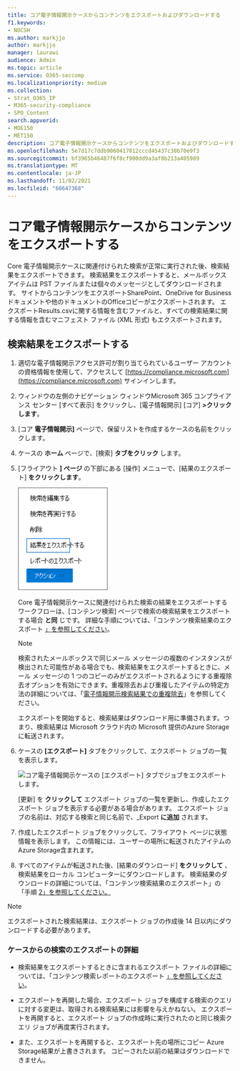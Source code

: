```yaml
---
title: コア電子情報開示ケースからコンテンツをエクスポートおよびダウンロードする
f1.keywords:
- NOCSH
ms.author: markjjo
author: markjjo
manager: laurawi
audience: Admin
ms.topic: article
ms.service: O365-seccomp
ms.localizationpriority: medium
ms.collection:
- Strat_O365_IP
- M365-security-compliance
- SPO_Content
search.appverid:
- MOE150
- MET150
description: コア電子情報開示ケースからコンテンツをエクスポートおよびダウンロードする方法について説明します。Microsoft 365。
ms.openlocfilehash: 5e7d17c7ddb9060417812cccd45437c30b70e9f3
ms.sourcegitcommit: bf3965b46487f6f8cf900dd9a3af8b213a405989
ms.translationtype: MT
ms.contentlocale: ja-JP
ms.lasthandoff: 11/02/2021
ms.locfileid: "60647368"
---
```

# <a name="export-content-from-a-core-ediscovery-case"></a>コア電子情報開示ケースからコンテンツをエクスポートする

Core 電子情報開示ケースに関連付けられた検索が正常に実行された後、検索結果をエクスポートできます。 検索結果をエクスポートすると、メールボックス アイテムは PST ファイルまたは個々のメッセージとしてダウンロードされます。 サイトからコンテンツをエクスポートSharePoint、OneDrive for Businessドキュメントや他のドキュメントのOfficeコピーがエクスポートされます。 エクスポートResults.csvに関する情報を含むファイルと、すべての検索結果に関する情報を含むマニフェスト ファイル (XML 形式) もエクスポートされます。
  
## <a name="export-search-results"></a>検索結果をエクスポートする

1. 適切な電子情報開示アクセス許可が割り当てられているユーザー アカウントの資格情報を使用して、アクセスして [https://compliance.microsoft.com](https://compliance.microsoft.com) サインインします。

2. ウィンドウの左側のナビゲーション ウィンドウMicrosoft 365 コンプライアンス センター [すべて表示] をクリックし、[電子情報開示] [コア] **>クリックします**。

3. [コア **電子情報開示]** ページで、保留リストを作成するケースの名前をクリックします。

4. ケースの **ホーム** ページで、[検索] **タブをクリック** します。

5. [フライアウト **] ページ** の下部にある [操作] メニューで、[結果のエクスポート] **をクリックします**。

   ![[操作] メニューの [結果のエクスポート] オプション。](../media/ActionMenuExportResults.png)

   Core 電子情報開示ケースに関連付けられた検索の結果をエクスポートするワークフローは、[コンテンツ検索] ページで検索の検索結果をエクスポートする場合 **と同** じです。 詳細な手順については、「コンテンツ検索結果のエクスポート [」を参照してください](export-search-results.md)。

   > [!NOTE]
   > 検索されたメールボックスで同じメール メッセージの複数のインスタンスが検出された可能性がある場合でも、検索結果をエクスポートするときに、メール メッセージの 1 つのコピーのみがエクスポートされるようにする重複除去オプションを有効にできます。重複除去および重複したアイテムの特定方法の詳細については、「[電子情報開示検索結果での重複除去](de-duplication-in-ediscovery-search-results.md)」を参照してください。

   エクスポートを開始すると、検索結果はダウンロード用に準備されます。つまり、検索結果は Microsoft クラウド内の Microsoft 提供のAzure Storageに転送されます。
  
6. ケースの **[エクスポート]** タブをクリックして、エクスポート ジョブの一覧を表示します。
  
   ![コア電子情報開示ケースの [エクスポート] タブでジョブをエクスポートします。](../media/CoreeDiscoveryExport.png)

   [更新] を **クリックして** エクスポート ジョブの一覧を更新し、作成したエクスポート ジョブを表示する必要がある場合があります。 エクスポート ジョブの名前は、対応する検索と同じ名前で、_Export **に追加** されます。

7. 作成したエクスポート ジョブをクリックして、フライアウト ページに状態情報を表示します。 この情報には、ユーザーの場所に転送されたアイテムのAzure Storage含まれます。

8. すべてのアイテムが転送された後、[結果のダウンロード] **をクリックして** 、検索結果をローカル コンピューターにダウンロードします。 検索結果のダウンロードの詳細については、「コンテンツ検索結果のエクスポート」の「手順 [2」を参照してください。](export-search-results.md#step-2-download-the-search-results)

> [!NOTE]
> エクスポートされた検索結果は、エクスポート ジョブの作成後 14 日以内にダウンロードする必要があります。

### <a name="more-information-about-exporting-searches-from-a-case"></a>ケースからの検索のエクスポートの詳細

- 検索結果をエクスポートするときに含まれるエクスポート ファイルの詳細については、「コンテンツ検索レポートのエクスポート [」を参照してください](export-a-content-search-report.md#whats-included-in-the-report)。

- エクスポートを再開した場合、エクスポート ジョブを構成する検索のクエリに対する変更は、取得される検索結果には影響を与えかねない。 エクスポートを再開すると、エクスポート ジョブの作成時に実行されたのと同じ検索クエリ ジョブが再度実行されます。

- また、エクスポートを再開すると、エクスポート先の場所にコピー Azure Storage結果が上書きされます。 コピーされた以前の結果はダウンロードできません。

